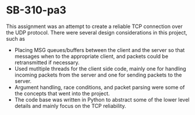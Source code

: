 # SB-310-pa3

This assignment was an attempt to create a reliable TCP connection over the UDP protocol. There were several design considerations in this project, such as
* Placing MSG queues/buffers between the client and the server so that messages when to the appropriate client, and packets could be retransmitted if necessary.
* Used mutltiple threads for the client side code, mainly one for handling incoming packets from the server and one for sending packets to the server.
* Argument handling, race conditions, and packet parsing were some of the concepts that went into the project.
* The code base was written in Python to abstract some of the lower level details and mainly focus on the TCP reliability.
